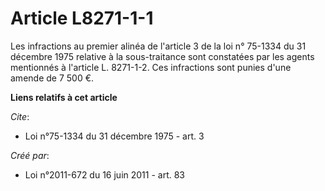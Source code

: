 # Article L8271-1-1

Les infractions au premier alinéa de l'article 3 de la loi n° 75-1334 du 31 décembre 1975 relative à la sous-traitance sont
constatées par les agents mentionnés à l'article L. 8271-1-2. Ces infractions sont punies d'une amende de 7 500 €.

**Liens relatifs à cet article**

_Cite_:

  - Loi n°75-1334 du 31 décembre 1975 - art. 3

_Créé par_:

  - Loi n°2011-672 du 16 juin 2011 - art. 83
